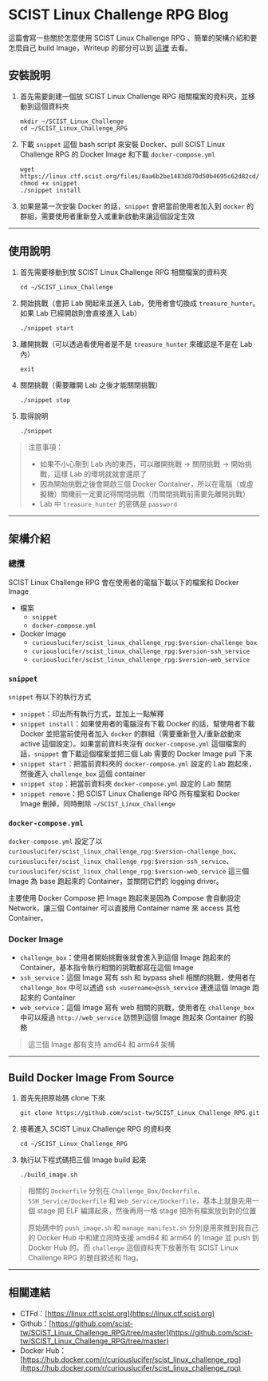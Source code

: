 # SCIST Linux Challenge RPG Blog

這篇會寫一些關於怎麼使用 SCIST Linux Challenge RPG 、簡單的架構介紹和要怎麼自己 build Image，Writeup 的部分可以到 [這裡](/writeup/scist_linux_challenge_rpg_writeup/) 去看。

## 安裝說明
1. 首先需要創建一個放 SCIST Linux Challenge RPG 相關檔案的資料夾，並移動到這個資料夾
    ```shell
    mkdir ~/SCIST_Linux_Challenge
    cd ~/SCIST_Linux_Challenge_RPG
    ```
2. 下載 `snippet` 這個 bash script 來安裝 Docker、pull SCIST Linux Challenge RPG 的 Docker Image 和下載 `docker-compose.yml`
    ```shell
    wget https://linux.ctf.scist.org/files/8aa6b2be1483d870d50b4695c62d82cd/snippet
    chmod +x snippet
    ./snippet install
    ```
3. 如果是第一次安裝 Docker 的話，`snippet` 會把當前使用者加入到 `docker` 的群組，需要使用者重新登入或重新啟動來讓這個設定生效


---
## 使用說明
1. 首先需要移動到放 SCIST Linux Challenge RPG 相關檔案的資料夾
    ```shell
    cd ~/SCIST_Linux_Challenge
    ```
2. 開始挑戰（會把 Lab 開起來並進入 Lab，使用者會切換成 `treasure_hunter`。如果 Lab 已經開啟則會直接進入 Lab）
    ```shell
    ./snippet start
    ```
3. 離開挑戰（可以透過看使用者是不是 `treasure_hunter` 來確認是不是在 Lab 內）
    ```shell
    exit
    ```
4. 關閉挑戰（需要離開 Lab 之後才能關閉挑戰）
    ```shell
    ./snippet stop
    ```
5. 取得說明
    ```shell
    ./snippet
    ```

> 注意事項：
> - 如果不小心刪到 Lab 內的東西，可以離開挑戰 -> 關閉挑戰 -> 開始挑戰，這樣 Lab 的環境就就會還原了
> - 因為開始挑戰之後會開啟三個 Docker Container，所以在電腦（或虛擬機）關機前一定要記得關閉挑戰（而關閉挑戰前需要先離開挑戰）
> - Lab 中 `treasure_hunter` 的密碼是 `password`


---
## 架構介紹

### 總攬
SCIST Linux Challenge RPG 會在使用者的電腦下載以下的檔案和 Docker Image

- 檔案
    - `snippet`
    - `docker-compose.yml`
- Docker Image
    - `curiouslucifer/scist_linux_challenge_rpg:$version-challenge_box`
    - `curiouslucifer/scist_linux_challenge_rpg:$version-ssh_service`
    - `curiouslucifer/scist_linux_challenge_rpg:$version-web_service`

### `snippet`
`snippet` 有以下的執行方式

- `snippet`：印出所有執行方式，並加上一點解釋
- `snippet install`：如果使用者的電腦沒有下載 Docker 的話，幫使用者下載 Docker 並把當前使用者加入 `docker` 的群組（需要重新登入/重新啟動來 active 這個設定）。如果當前資料夾沒有 `docker-compose.yml` 這個檔案的話，`snippet` 會下載這個檔案並把三個 Lab 需要的 Docker Image pull 下來
- `snippet start`：把當前資料夾的 `docker-compose.yml` 設定的 Lab 跑起來，然後進入 `challenge_box` 這個 container
- `snippet stop`：把當前資料夾 `docker-compose.yml` 設定的 Lab 關閉
- `snippet remove`：把 SCIST Linux Challenge RPG 所有檔案和 Docker Image 刪掉，同時刪除 `~/SCIST_Linux_Challenge`

### `docker-compose.yml`
`docker-compose.yml` 設定了以 `curiouslucifer/scist_linux_challenge_rpg:$version-challenge_box`、`curiouslucifer/scist_linux_challenge_rpg:$version-ssh_service`、`curiouslucifer/scist_linux_challenge_rpg:$version-web_service` 這三個 Image 為 base 跑起來的 Container，並關閉它們的 logging driver。

主要使用 Docker Compose 把 Image 跑起來是因為 Compose 會自動設定 Network，讓三個 Container 可以直接用 Container name 來 access 其他 Container。

### Docker Image
- `challenge_box`：使用者開始挑戰後就會進入到這個 Image 跑起來的 Container，基本指令執行相關的挑戰都寫在這個 Image 
- `ssh_service`：這個 Image 寫有 ssh 和 bypass shell 相關的挑戰，使用者在 `challenge_box` 中可以透過 `ssh <username>@ssh_service` 連進這個 Image 跑起來的 Container
- `web_service`：這個 Image 寫有 web 相關的挑戰，使用者在 `challenge_box` 中可以瘦過 `http://web_service` 訪問到這個 Image 跑起來 Container 的服務

> 這三個 Image 都有支持 amd64 和 arm64 架構


---
## Build Docker Image From Source

1. 首先先把原始碼 clone 下來
    ```shell
    git clone https://github.com/scist-tw/SCIST_Linux_Challenge_RPG.git
    ```
2. 接著進入 SCIST Linux Challenge RPG 的資料夾
    ```shell
    cd ~/SCIST_Linux_Challenge_RPG
    ```
3. 執行以下程式碼把三個 Image build 起來
    ```shell
    ./build_image.sh
    ```

> 相關的 `Dockerfile` 分別在 `Challenge_Box/Dockerfile`、`SSH_Service/Dockerfile` 和 `Web_Service/Dockerfile`，基本上就是先用一個 stage 把 ELF 編譯起來，然後再用一格 stage 把所有檔案放到對的位置
> 
> 原始碼中的 `push_image.sh` 和 `manage_manifest.sh` 分別是用來推到我自己的 Docker Hub 中和建立同時支援 amd64 和 arm64 的 Image 並 push 到 Docker Hub 的。而 `challenge` 這個資料夾下放著所有 SCIST Linux Challenge RPG 的題目敘述和 flag。


---
## 相關連結
- CTFd：[https://linux.ctf.scist.org](https://linux.ctf.scist.org)
- Github：[https://github.com/scist-tw/SCIST_Linux_Challenge_RPG/tree/master](https://github.com/scist-tw/SCIST_Linux_Challenge_RPG/tree/master)
- Docker Hub：[https://hub.docker.com/r/curiouslucifer/scist_linux_challenge_rpg](https://hub.docker.com/r/curiouslucifer/scist_linux_challenge_rpg)

